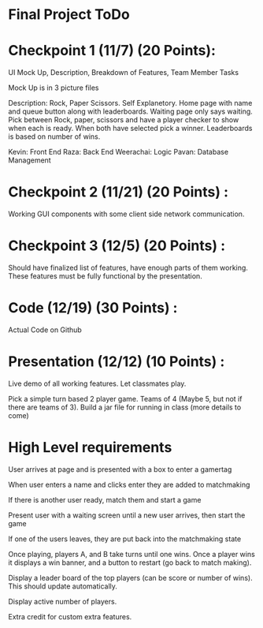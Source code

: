 # Final Project ToDo

# Checkpoint 1 (11/7) (20 Points):
  UI Mock Up,
  Description,
  Breakdown of Features,
  Team Member Tasks
  
  Mock Up is in 3  picture files
  
  Description: Rock, Paper Scissors. Self Explanetory. Home page with name and queue button along with leaderboards. Waiting page only says waiting. Pick between Rock, paper, scissors and have a player checker to show when each is ready. When both have selected pick a winner. Leaderboards is based on number of wins.
  
  Kevin: Front End
  Raza: Back End
  Weerachai: Logic
  Pavan: Database Management
  
# Checkpoint 2 (11/21) (20 Points) :
  Working GUI components with some client side network communication.
  
# Checkpoint 3 (12/5) (20 Points) :
  Should have finalized list of features, have enough parts of them working. These features must be fully functional by the presentation.

# Code (12/19) (30 Points) :
  Actual Code on Github
  
# Presentation (12/12) (10 Points) :
  Live demo of all working features. Let classmates play.

Pick a simple turn based 2 player game. Teams of 4 (Maybe 5, but not if there are teams of 3). 
Build a jar file for running in class (more details to come)

# High Level requirements
  User arrives at page and is presented with a box to enter a gamertag
  
  When user enters a name and clicks enter they are added to matchmaking
  
  If there is another user ready, match them and start a game
  
  Present user with a waiting screen until a new user arrives, then start the game
  
  If one of the users leaves, they are put back into the matchmaking state
  
  Once playing, players A, and B take turns until one wins. Once a player wins it displays a win banner, and a button to restart (go  back to match making).
  
  Display a leader board of the top players (can be score or number of wins). This should update automatically.
  
  Display active number of players.
  
  Extra credit for custom extra features.

